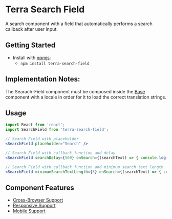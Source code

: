# Terra Search Field

A search component with a field that automatically performs a search callback after user input.

## Getting Started

- Install with [npmjs](https://www.npmjs.com):
  - `npm install terra-search-field`

## Implementation Notes:

The Searach-Field component must be composed inside the [Base][1] component with a locale in order for it to load the correct translation strings.

[1]: https://github.com/cerner/terra-core/tree/master/packages/terra-base/docs

## Usage

```jsx
import React from 'react';
import SearchField from 'terra-search-field';

// Search Field with placeholder
<SearchField placeholder="Search" />

// Search Field with callback function and delay
<SearchField searchDelay={500} onSearch={(searchText) => { console.log(searchText); }} />

// Search Field with callback function and minimum search text length
<SearchField minimumSearchTextLength={5} onSearch={(searchText) => { console.log(searchText); }} />

```

## Component Features
* [Cross-Browser Support](https://github.com/cerner/terra-ui/blob/master/src/terra-dev-site/contributing/ComponentStandards.e.contributing.md#cross-browser-support)
* [Responsive Support](https://github.com/cerner/terra-ui/blob/master/src/terra-dev-site/contributing/ComponentStandards.e.contributing.md#responsive-support)
* [Mobile Support](https://github.com/cerner/terra-ui/blob/master/src/terra-dev-site/contributing/ComponentStandards.e.contributing.md#mobile-support)
